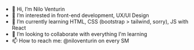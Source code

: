 - 👋 Hi, I’m Nilo Venturin
- 👀 I’m interested in front-end development, UX/UI Design
- 🌱 I’m currently learning HTML, CSS (bootstrap > tailwind, sorry), JS with React
- 💞️ I’m looking to collaborate with everything I'm learning
- 📫 How to reach me: @niloventurin on every SM

<!---
nventurin/nventurin is a ✨ special ✨ repository because its `README.md` (this file) appears on your GitHub profile.
You can click the Preview link to take a look at your changes.
--->
